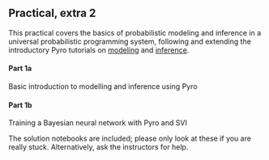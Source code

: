## Practical, extra 2

This practical covers the basics of probabilistic modeling and inference in a universal probabilistic programming system, following and extending the introductory Pyro tutorials on [modeling](http://pyro.ai/examples/intro_part_i.html) and [inference](http://pyro.ai/examples/intro_part_ii.html).

#### Part 1a
Basic introduction to modelling and inference using Pyro

#### Part 1b
Training a Bayesian neural network with Pyro and SVI

The solution notebooks are included; please only look at these if you are really stuck. Alternatively, ask the instructors for help.
